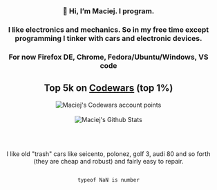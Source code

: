 <div align="center">
  
### 👋 Hi, I’m Maciej. I program.

### I like electronics and mechanics. So in my free time except programming I tinker with cars and electronic devices.

### For now Firefox DE, Chrome, Fedora/Ubuntu/Windows, VS code

## Top 5k on [Codewars](https://www.codewars.com/users/maciejbaba/stats) (top 1%)
<img src="https://www.codewars.com/users/maciejbaba/badges/large" alt="Maciej's Codewars account points">
<br/><br/>
  
<img alt="Maciej's Github Stats" src="https://github-readme-stats-taupe-tau.vercel.app/api?username=maciejbaba&count_private=true&theme=tokyonight">

<br/><br/>

I like old "trash" cars like seicento, polonez, golf 3, audi 80 and so forth (they are cheap and robust) and fairly easy to repair.

                                                                                                                                                                                                                                                                                    typeof NaN is number


</div>
